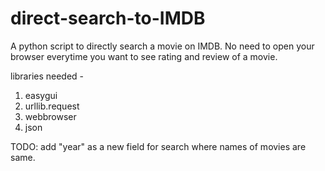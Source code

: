 direct-search-to-IMDB
=====================

A python script to directly search a movie on IMDB. No need to open your browser everytime you want to see rating and review of a movie.

libraries needed - 
1. easygui
2. urllib.request
3. webbrowser
4. json

TODO:
add "year" as a new field for search where names of movies are same.
